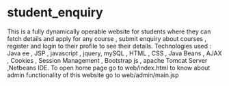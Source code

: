 # student_enquiry
 This is a fully dynamically operable website for students where they can fetch details and apply for any course , submit enquiry about courses , register and login to their profile to see their details.   Technologies used : Java ee , JSP , javascript , jquery, mySQL , HTML , CSS , Java Beans , AJAX , Cookies , Session Management , Bootstrap js , apache Tomcat Server ,Netbeans IDE.
To open home page go to web/index.html
to know about admin functionality of this website go to web/admin/main.jsp
